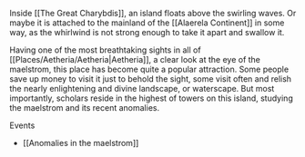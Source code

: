 Inside [[The Great Charybdis]], an island floats above the swirling waves. Or maybe it is attached to the mainland of the [[Alaerela Continent]] in some way, as the whirlwind is not strong enough to take it apart and swallow it.

Having one of the most breathtaking sights in all of [[Places/Aetheria/Aetheria|Aetheria]], a clear look at the eye of the maelstrom, this place has become quite a popular attraction. Some people save up money to visit it just to behold the sight, some visit often and relish the nearly enlightening and divine landscape, or waterscape. But most importantly, scholars reside in the highest of towers on this island, studying the maelstrom and its recent anomalies.

Events
- [[Anomalies in the maelstrom]]